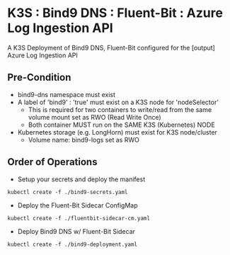 # K3S : Bind9 DNS : Fluent-Bit : Azure Log Ingestion API
A K3S Deployment of Bind9 DNS, Fluent-Bit configured for the [output] Azure Log Ingestion API

## Pre-Condition
* bind9-dns namespace must exist
* A label of 'bind9' : 'true' must exist on a K3S node for 'nodeSelector'
  * This is required for two containers to write/read from the same volume mount set as RWO (Read Write Once)
  * Both container MUST run on the SAME K3S (Kubernetes) NODE
* Kubernetes storage (e.g. LongHorn) must exist for K3S node/cluster
  * Volume name: bind9-logs set as RWO

## Order of Operations
* Setup your secrets and deploy the manifest
```console
kubectl create -f ./bind9-secrets.yaml
```
* Deploy the Fluent-Bit Sidecar ConfigMap
```console
kubectl create -f ./fluentbit-sidecar-cm.yaml
```
* Deploy Bind9 DNS w/ Fluent-Bit Sidecar
```console
kubectl create -f ./bind9-deployment.yaml
``` 
